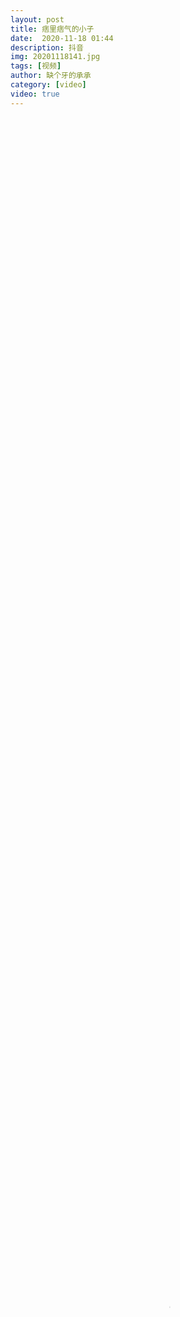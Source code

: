 ```yaml
---
layout: post
title: 痞里痞气的小子
date:  2020-11-18 01:44
description: 抖音
img: 20201118141.jpg
tags: [视频]
author: 缺个牙的承承
category: [video]
video: true
---
```

<video controls loop preload="auto" poster="/assets/img/20201118141.jpg" width="100%" height="100%" src="https://klouderr.sgp1.digitaloceanspaces.com/1616934337449-%E7%97%9E%E9%87%8C%E7%97%9E%E6%B0%94%E7%9A%84%E5%B0%8F%E5%AD%90.mp4"></video>
     
